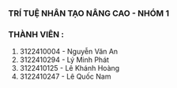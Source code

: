 ### TRÍ TUỆ NHÂN TẠO NÂNG CAO - NHÓM 1
### THÀNH VIÊN :
1. 3122410004 - Nguyễn Văn An
2. 3122410294 - Lý Minh Phát
3. 3122410125 - Lê Khánh Hoàng
4. 3122410247 - Lê Quốc Nam
